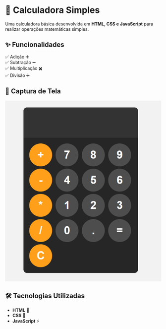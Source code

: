 # 🧮 Calculadora Simples  

Uma calculadora básica desenvolvida em **HTML, CSS e JavaScript** para realizar operações matemáticas simples.  

## ✨ Funcionalidades  

✅ Adição ➕  
✅ Subtração ➖  
✅ Multiplicação ✖️  
✅ Divisão ➗  

## 📸 Captura de Tela  

![Calculadora](assets/calc.png)

## 🛠️ Tecnologias Utilizadas  

- **HTML** 🎨  
- **CSS** 💅  
- **JavaScript** ⚡  




